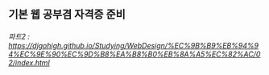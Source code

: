 ## 기본 웹 공부겸 자격증 준비
###### 파트2 : https://djgohigh.github.io/Studying/WebDesign/%EC%9B%B9%EB%94%94%EC%9E%90%EC%9D%B8%EA%B8%B0%EB%8A%A5%EC%82%AC/02/index.html
